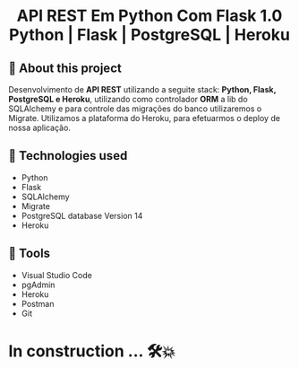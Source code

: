 <h1 align="center">
    <br>API REST Em Python Com Flask 1.0<br/>
    Python | Flask | PostgreSQL | Heroku
</h1>

## :bookmark: About this project

Desenvolvimento de **API REST** utilizando a seguite stack: **Python, Flask, PostgreSQL e Heroku**, utilizando como controlador **ORM** a lib do SQLAlchemy e para controle das migrações do banco utilizaremos o Migrate. Utilizamos a plataforma do Heroku, para efetuarmos o deploy de nossa aplicação. 
## :rocket: Technologies used

- Python
- Flask
- SQLAlchemy
- Migrate
- PostgreSQL database Version 14
- Heroku

## :wrench: Tools
- Visual Studio Code
- pgAdmin
- Heroku
- Postman
- Git

#  In construction ... 🛠:boom:
